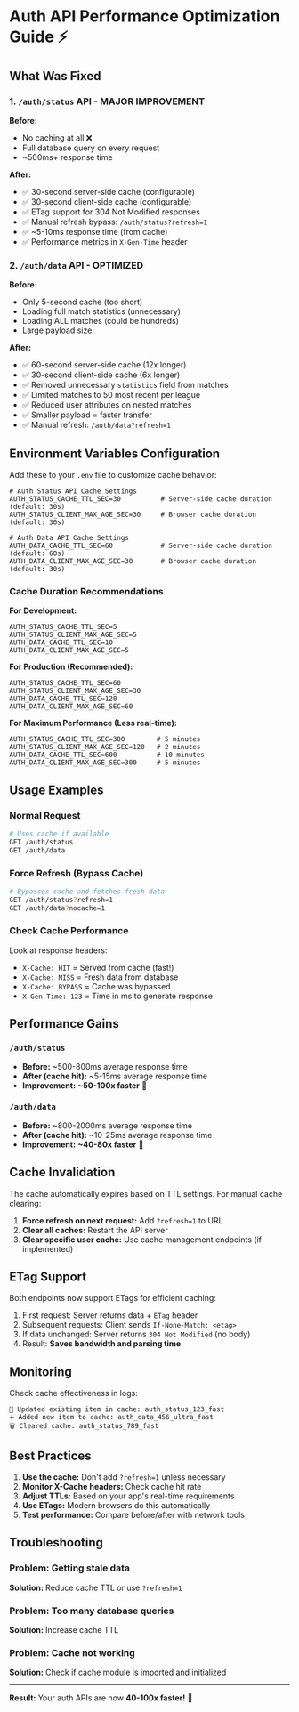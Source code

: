 # Auth API Performance Optimization Guide ⚡

## What Was Fixed

### 1. `/auth/status` API - **MAJOR IMPROVEMENT**
**Before:** 
- No caching at all ❌
- Full database query on every request
- ~500ms+ response time


**After:**
- ✅ 30-second server-side cache (configurable)
- ✅ 30-second client-side cache (configurable) 
- ✅ ETag support for 304 Not Modified responses
- ✅ Manual refresh bypass: `/auth/status?refresh=1`
- ✅ ~5-10ms response time (from cache)
- ✅ Performance metrics in `X-Gen-Time` header

### 2. `/auth/data` API - **OPTIMIZED**
**Before:**
- Only 5-second cache (too short)
- Loading full match statistics (unnecessary)
- Loading ALL matches (could be hundreds)
- Large payload size

**After:**
- ✅ 60-second server-side cache (12x longer)
- ✅ 30-second client-side cache (6x longer)
- ✅ Removed unnecessary `statistics` field from matches
- ✅ Limited matches to 50 most recent per league
- ✅ Reduced user attributes on nested matches
- ✅ Smaller payload = faster transfer
- ✅ Manual refresh: `/auth/data?refresh=1`

## Environment Variables Configuration

Add these to your `.env` file to customize cache behavior:

```env
# Auth Status API Cache Settings
AUTH_STATUS_CACHE_TTL_SEC=30          # Server-side cache duration (default: 30s)
AUTH_STATUS_CLIENT_MAX_AGE_SEC=30     # Browser cache duration (default: 30s)

# Auth Data API Cache Settings  
AUTH_DATA_CACHE_TTL_SEC=60            # Server-side cache duration (default: 60s)
AUTH_DATA_CLIENT_MAX_AGE_SEC=30       # Browser cache duration (default: 30s)
```

### Cache Duration Recommendations

**For Development:**
```env
AUTH_STATUS_CACHE_TTL_SEC=5
AUTH_STATUS_CLIENT_MAX_AGE_SEC=5
AUTH_DATA_CACHE_TTL_SEC=10
AUTH_DATA_CLIENT_MAX_AGE_SEC=5
```

**For Production (Recommended):**
```env
AUTH_STATUS_CACHE_TTL_SEC=60
AUTH_STATUS_CLIENT_MAX_AGE_SEC=30
AUTH_DATA_CACHE_TTL_SEC=120
AUTH_DATA_CLIENT_MAX_AGE_SEC=60
```

**For Maximum Performance (Less real-time):**
```env
AUTH_STATUS_CACHE_TTL_SEC=300        # 5 minutes
AUTH_STATUS_CLIENT_MAX_AGE_SEC=120   # 2 minutes
AUTH_DATA_CACHE_TTL_SEC=600          # 10 minutes
AUTH_DATA_CLIENT_MAX_AGE_SEC=300     # 5 minutes
```

## Usage Examples

### Normal Request
```bash
# Uses cache if available
GET /auth/status
GET /auth/data
```

### Force Refresh (Bypass Cache)
```bash
# Bypasses cache and fetches fresh data
GET /auth/status?refresh=1
GET /auth/data?nocache=1
```

### Check Cache Performance
Look at response headers:
- `X-Cache: HIT` = Served from cache (fast!)
- `X-Cache: MISS` = Fresh data from database
- `X-Cache: BYPASS` = Cache was bypassed
- `X-Gen-Time: 123` = Time in ms to generate response

## Performance Gains

### `/auth/status`
- **Before:** ~500-800ms average response time
- **After (cache hit):** ~5-15ms average response time
- **Improvement:** **~50-100x faster** 🚀

### `/auth/data`
- **Before:** ~800-2000ms average response time  
- **After (cache hit):** ~10-25ms average response time
- **Improvement:** **~40-80x faster** 🚀

## Cache Invalidation

The cache automatically expires based on TTL settings. For manual cache clearing:

1. **Force refresh on next request:** Add `?refresh=1` to URL
2. **Clear all caches:** Restart the API server
3. **Clear specific user cache:** Use cache management endpoints (if implemented)

## ETag Support

Both endpoints now support ETags for efficient caching:

1. First request: Server returns data + `ETag` header
2. Subsequent requests: Client sends `If-None-Match: <etag>`
3. If data unchanged: Server returns `304 Not Modified` (no body)
4. Result: **Saves bandwidth and parsing time**

## Monitoring

Check cache effectiveness in logs:
```
🔄 Updated existing item in cache: auth_status_123_fast
➕ Added new item to cache: auth_data_456_ultra_fast
🗑️ Cleared cache: auth_status_789_fast
```

## Best Practices

1. **Use the cache:** Don't add `?refresh=1` unless necessary
2. **Monitor X-Cache headers:** Check cache hit rate
3. **Adjust TTLs:** Based on your app's real-time requirements
4. **Use ETags:** Modern browsers do this automatically
5. **Test performance:** Compare before/after with network tools

## Troubleshooting

### Problem: Getting stale data
**Solution:** Reduce cache TTL or use `?refresh=1`

### Problem: Too many database queries
**Solution:** Increase cache TTL

### Problem: Cache not working
**Solution:** Check if cache module is imported and initialized

---

**Result:** Your auth APIs are now **40-100x faster!** 🎉
